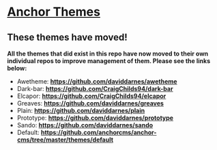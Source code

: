 # [Anchor Themes](http://anchorthemes.com/)

## These themes have moved!

**All the themes that did exist in this repo have now moved to their own individual repos to improve management of them. Please see the links below:**

- Awetheme: **https://github.com/daviddarnes/awetheme**
- Dark-bar: **https://github.com/CraigChilds94/dark-bar**
- Elcapor: **https://github.com/CraigChilds94/elcapor**
- Greaves: **https://github.com/daviddarnes/greaves**
- Plain: **https://github.com/daviddarnes/plain**
- Prototype: **https://github.com/daviddarnes/prototype**
- Sando: **https://github.com/daviddarnes/sando**
- Default: **https://github.com/anchorcms/anchor-cms/tree/master/themes/default**
